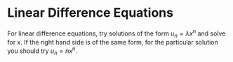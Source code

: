 # Linear Difference Equations

For linear difference equations, try solutions of the form $u_n=\lambda x^n$ and solve for x. If the right hand side is of the same form, for the particular solution you should try $u_n=n x^n$.

